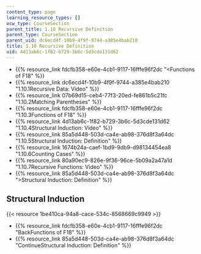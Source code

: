 ```yaml
---
content_type: page
learning_resource_types: []
ocw_type: CourseSection
parent_title: 1.10 Recursive Definition
parent_type: CourseSection
parent_uid: dc6ecd4f-10b9-4f9f-9744-a385e4bab210
title: 1.10 Recursive Definition
uid: 4d13ab6c-1f82-b729-3b6c-5d3cde131d62
---
```


*   {{% resource_link fdcfb358-e60e-4cb1-9117-16fffe96f2dc "\<Functions of F18" %}}
*   {{% resource_link dc6ecd4f-10b9-4f9f-9744-a385e4bab210 "1.10.1Recursive Data: Video" %}}
*   {{% resource_link 07b69d15-ceb4-77f3-20ed-fe861b5c21fc "1.10.2Matching Parentheses" %}}
*   {{% resource_link fdcfb358-e60e-4cb1-9117-16fffe96f2dc "1.10.3Functions of F18" %}}
*   {{% resource_link 4d13ab6c-1f82-b729-3b6c-5d3cde131d62 "1.10.4Structural Induction: Video" %}}
*   {{% resource_link 85a5d448-503d-ca4e-ab98-376d8f3a64dc "1.10.5Structural Induction: Definition" %}}
*   {{% resource_link 1674b24a-caef-1bd9-9db9-d98134454ea8 "1.10.6Counting Cases" %}}
*   {{% resource_link 80a90ec9-826e-9f36-96ce-5b09a2a47a1d "1.10.7Recursive Functions: Video" %}}
*   {{% resource_link 85a5d448-503d-ca4e-ab98-376d8f3a64dc "\>Structural Induction: Definition" %}}

Structural Induction
--------------------

{{< resource 1be410ca-94a8-cace-534c-8568669c9949 >}}

*   {{% resource_link fdcfb358-e60e-4cb1-9117-16fffe96f2dc "BackFunctions of F18" %}}
*   {{% resource_link 85a5d448-503d-ca4e-ab98-376d8f3a64dc "ContinueStructural Induction: Definition" %}}